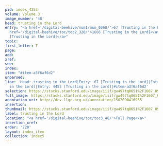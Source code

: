 ```yaml
---
pid: index_4253
volume: Volume 3
image_number: '48'
head: trusting in the Lord
entry: "<a href='/digital-beehive/num1/num_0068/'>67 [Trusting in the Lord]</a>|<a
  href='/digital-beehive/toc/toc2_328/'>1666 [Trusting in the Lord]</a>|<a href='/digital-beehive/toc/toc2_423/'>4453
  [Trusting in the Lord]</a>"
topic: 
first_letter: T
page: 
add: 
xref: 
see: 
index: 
item: "#item-a3f6af6d2"
unparsed: 
line: 'Head: trusting in the Lord|Entry: 67 [Trusting in the Lord]|Entry: 1666 [Trusting
  in the Lord]|Entry: 4453 [Trusting in the Lord]|#item-a3f6af6d2'
selection: https://stacks.stanford.edu/image/iiif/gw497tq8651%2F1607_0991/1797,3257,715,197/full/0/default.jpg
full_image: https://stacks.stanford.edu/image/iiif/gw497tq8651%2F1607_0991/full/full/0/default.jpg
annotation_uri: http://dev.llgc.org.uk/annotation/1562090416955
insertion: 
thumbnail: https://stacks.stanford.edu/image/iiif/gw497tq8651%2F1607_0991/1797,3257,715,197/150,/0/default.jpg
label: trusting in the Lord
location: "<a href='/digital-beehive/toc/toc3_48/'>Full Page</a>"
insertion_xref: 
order: '220'
layout: index_item
collection: index5
---
```

